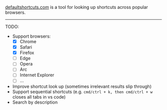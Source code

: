 [defaultshortcuts.com](https://www.defaultshortcuts.com/) is a tool for looking up shortcuts across popular browsers.

-----
TODO:
- Support browsers:
  - [x] Chrome
  - [x] Safari
  - [x] Firefox
  - [ ] Edge
  - [ ] Opera
  - [ ] Arc
  - [ ] Internet Explorer
  - [ ] ...
- Improve shortcut look up (sometimes irrelevant results slip through)
- Support sequential shortcuts (e.g. `cmd/ctrl + k, then cmd/ctrl + w` closes all tabs in vs code)
- Search by description
